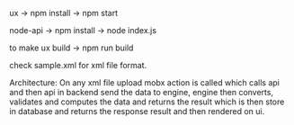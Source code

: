 ux ->
npm install ->
npm start

node-api ->
npm install ->
node index.js

to make ux build ->
npm run build

check sample.xml for xml file format.

Architecture:
On any xml file upload mobx action is called which calls api and then api in backend send the data to engine,
engine then converts, validates and computes the data and returns the result which is then store in database
and returns the response result and then rendered on ui.
